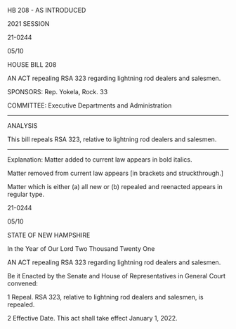  HB 208 - AS INTRODUCED

 

 

2021 SESSION

 21-0244

 05/10

 

HOUSE BILL 208

 

AN ACT repealing RSA 323 regarding lightning rod dealers and salesmen.

 

SPONSORS: Rep. Yokela, Rock. 33

 

COMMITTEE: Executive Departments and Administration

 

-----------------------------------------------------------------

 

ANALYSIS

 

 This bill repeals RSA 323, relative to lightning rod dealers and salesmen.

 

- - - - - - - - - - - - - - - - - - - - - - - - - - - - - - - - - - - - - - - - - - - - - - - - - - - - - - - - - - - - - - - - - - - - - - - - - - - 

 

Explanation: Matter added to current law appears in bold italics.

 Matter removed from current law appears [in brackets and struckthrough.]

 Matter which is either (a) all new or (b) repealed and reenacted appears in regular type.

 21-0244

 05/10

 

STATE OF NEW HAMPSHIRE

 

In the Year of Our Lord Two Thousand Twenty One

 

AN ACT repealing RSA 323 regarding lightning rod dealers and salesmen.

 

Be it Enacted by the Senate and House of Representatives in General Court convened:

 

 1 Repeal. RSA 323, relative to lightning rod dealers and salesmen, is repealed.

 2 Effective Date. This act shall take effect January 1, 2022.

